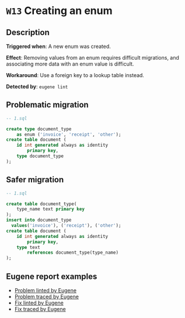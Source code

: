 # `W13` Creating an enum

## Description

**Triggered when**: A new enum was created.

**Effect**: Removing values from an enum requires difficult migrations, and associating more data with an enum value is difficult.

**Workaround**: Use a foreign key to a lookup table instead.

**Detected by**: `eugene lint`

## Problematic migration

```sql
-- 1.sql

create type document_type
    as enum ('invoice', 'receipt', 'other');
create table document (
    id int generated always as identity
        primary key,
    type document_type
);

```

## Safer migration

```sql
-- 1.sql

create table document_type(
    type_name text primary key
);
insert into document_type
  values('invoice'), ('receipt'), ('other');
create table document (
    id int generated always as identity
        primary key,
    type text
        references document_type(type_name)
);

```

## Eugene report examples

- [Problem linted by Eugene](unsafe_lint.md)
- [Problem traced by Eugene](unsafe_trace.md)
- [Fix linted by Eugene](safer_trace.md)
- [Fix traced by Eugene](safer_trace.md)
